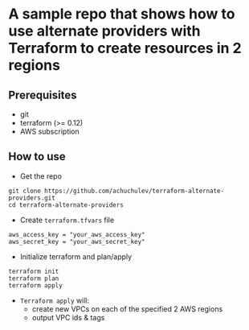 # A sample repo that shows how to use alternate providers with Terraform to create resources in 2 regions

## Prerequisites

- git
- terraform (>= 0.12)
- AWS subscription

## How to use

- Get the repo

```
git clone https://github.com/achuchulev/terraform-alternate-providers.git
cd terraform-alternate-providers
```

- Create `terraform.tfvars` file

```
aws_access_key = "your_aws_access_key"
aws_secret_key = "your_aws_secret_key"
```

- Initialize terraform and plan/apply

```
terraform init
terraform plan
terraform apply
```

- `Terraform apply` will:
  - create new VPCs on each of the specified 2 AWS regions
  - output VPC ids & tags
